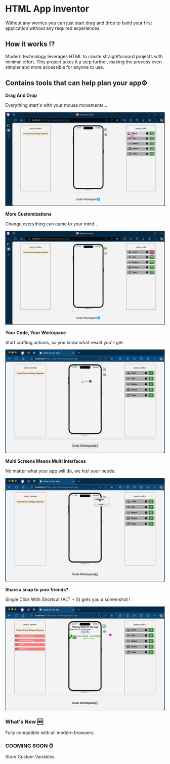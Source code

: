 # HTML App Inventor

Without any worries you can just start drag and drop to build your first application without any required experiences.

## How it works ⁉️

Modern technology leverages HTML to create straightforward projects with minimal effort. This project takes it a step further, making the process even simpler and more accessible for anyone to use.

## Contains tools that can help plan your app⚙️

**Drag And Drop**

Everything start's with your mouse movements...

![Drag](media/README/drag.gif)

**More Customizations**

Change everything can came to your mind...

![options](media/README/options.gif)

**Your Code, Your Workspace**

Start crafting actions, so you know what result you'll get.

![options](media/README/action.gif)

**Multi Screens Means Multi Interfaces**

No matter what your app will do, we feel your needs.

![options](media/README/screen.gif)

**Share a snap to your friends?**

Single Click With Shortcut (ALT + S) gets you a screenshot !

![options](media/README/screenshot.gif)

### What's New 🆕

Fully compatible with all modern browsers.

### COOMING SOON ⏰

Store Custom Variables